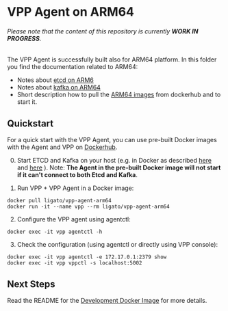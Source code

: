 # VPP Agent on ARM64

###### Please note that the content of this repository is currently **WORK IN PROGRESS**.

The VPP Agent is successfully built also for ARM64 platform.
In this folder you find the documentation related to ARM64:
- Notes about [etcd on ARM6][3]
- Notes about [kafka on ARM64][2]
- Short description how to pull the [ARM64 images][4] from dockerhub and to start it. 

## Quickstart

For a quick start with the VPP Agent, you can use pre-built Docker images with
the Agent and VPP on [Dockerhub][1].

0. Start ETCD and Kafka on your host (e.g. in Docker as described [here][3] and [here][2] ).
   Note: **The Agent in the pre-built Docker image will not start if it can't 
   connect to both Etcd and Kafka**.

1. Run VPP + VPP Agent in a Docker image:
```
docker pull ligato/vpp-agent-arm64
docker run -it --name vpp --rm ligato/vpp-agent-arm64
```

2. Configure the VPP agent using agentctl:
```
docker exec -it vpp agentctl -h
```

3. Check the configuration (using agentctl or directly using VPP console):
```
docker exec -it vpp agentctl -e 172.17.0.1:2379 show
docker exec -it vpp vppctl -s localhost:5002
```

## Next Steps
Read the README for the [Development Docker Image](docker/dev/README.md) for more details.

[1]: https://hub.docker.com/r/ligato/vpp-agent-arm64/
[2]: kafka.md
[3]: etcd.md
[4]: docker_images.md
